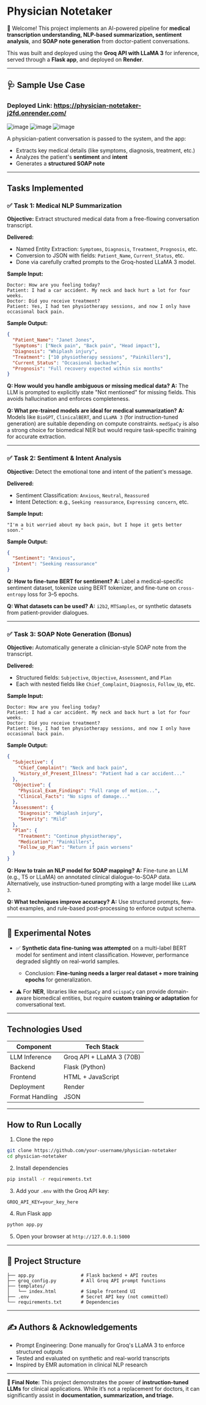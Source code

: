# Physician Notetaker

👋 Welcome! This project implements an AI-powered pipeline for **medical transcription understanding, NLP-based summarization, sentiment analysis**, and **SOAP note generation** from doctor-patient conversations.

This was built and deployed using the **Groq API with LLaMA 3** for inference, served through a **Flask app**, and deployed on **Render**.

---

## 🩺 Sample Use Case
### Deployed Link: https://physician-notetaker-j2fd.onrender.com/

![image](https://github.com/user-attachments/assets/7f38381b-1d57-48d4-9260-a9d04b446a3d)
![image](https://github.com/user-attachments/assets/1bcdb7ec-003e-406f-9843-fb054fab0a2e)
![image](https://github.com/user-attachments/assets/18cc6b5b-9654-45b4-99ba-d13823e45d46)




A physician-patient conversation is passed to the system, and the app:

* Extracts key medical details (like symptoms, diagnosis, treatment, etc.)
* Analyzes the patient's **sentiment** and **intent**
* Generates a **structured SOAP note**

---

##  Tasks Implemented

### ✅ Task 1: Medical NLP Summarization

**Objective:** Extract structured medical data from a free-flowing conversation transcript.

**Delivered:**

* Named Entity Extraction: `Symptoms`, `Diagnosis`, `Treatment`, `Prognosis`, etc.
* Conversion to JSON with fields: `Patient_Name`, `Current_Status`, etc.
* Done via carefully crafted prompts to the Groq-hosted LLaMA 3 model.

**Sample Input:**

```
Doctor: How are you feeling today?
Patient: I had a car accident. My neck and back hurt a lot for four weeks.
Doctor: Did you receive treatment?
Patient: Yes, I had ten physiotherapy sessions, and now I only have occasional back pain.
```
**Sample Output:**

```json
{
  "Patient_Name": "Janet Jones",
  "Symptoms": ["Neck pain", "Back pain", "Head impact"],
  "Diagnosis": "Whiplash injury",
  "Treatment": ["10 physiotherapy sessions", "Painkillers"],
  "Current_Status": "Occasional backache",
  "Prognosis": "Full recovery expected within six months"
}
```

**Q: How would you handle ambiguous or missing medical data?**
**A:** The LLM is prompted to explicitly state "Not mentioned" for missing fields. This avoids hallucination and enforces completeness.

**Q: What pre-trained models are ideal for medical summarization?**
**A:** Models like `BioGPT`, `ClinicalBERT`, and `LLaMA 3` (for instruction-tuned generation) are suitable depending on compute constraints. `medSpaCy` is also a strong choice for biomedical NER but would require task-specific training for accurate extraction.

---

### ✅ Task 2: Sentiment & Intent Analysis

**Objective:** Detect the emotional tone and intent of the patient's message.

**Delivered:**

* Sentiment Classification: `Anxious`, `Neutral`, `Reassured`
* Intent Detection: e.g., `Seeking reassurance`, `Expressing concern`, etc.


**Sample Input:**
```
"I'm a bit worried about my back pain, but I hope it gets better soon."

```

**Sample Output:**

```json
{
  "Sentiment": "Anxious",
  "Intent": "Seeking reassurance"
}
```

**Q: How to fine-tune BERT for sentiment?**
**A:** Label a medical-specific sentiment dataset, tokenize using BERT tokenizer, and fine-tune on `cross-entropy` loss for 3–5 epochs.

**Q: What datasets can be used?**
**A:** `i2b2`, `MTSamples`, or synthetic datasets from patient-provider dialogues.

---

### ✅ Task 3: SOAP Note Generation (Bonus)

**Objective:** Automatically generate a clinician-style SOAP note from the transcript.

**Delivered:**

* Structured fields: `Subjective`, `Objective`, `Assessment`, and `Plan`
* Each with nested fields like `Chief_Complaint`, `Diagnosis`, `Follow_Up`, etc.

**Sample Input:**

```
Doctor: How are you feeling today?
Patient: I had a car accident. My neck and back hurt a lot for four weeks.
Doctor: Did you receive treatment?
Patient: Yes, I had ten physiotherapy sessions, and now I only have occasional back pain.

```
**Sample Output:**

```json
{
  "Subjective": {
    "Chief_Complaint": "Neck and back pain",
    "History_of_Present_Illness": "Patient had a car accident..."
  },
  "Objective": {
    "Physical_Exam_Findings": "Full range of motion...",
    "Clinical_Facts": "No signs of damage..."
  },
  "Assessment": {
    "Diagnosis": "Whiplash injury",
    "Severity": "Mild"
  },
  "Plan": {
    "Treatment": "Continue physiotherapy",
    "Medication": "Painkillers",
    "Follow_up_Plan": "Return if pain worsens"
  }
}
```

**Q: How to train an NLP model for SOAP mapping?**
**A:** Fine-tune an LLM (e.g., T5 or LLaMA) on annotated clinical dialogue-to-SOAP data. Alternatively, use instruction-tuned prompting with a large model like `LLaMA 3`.

**Q: What techniques improve accuracy?**
**A:** Use structured prompts, few-shot examples, and rule-based post-processing to enforce output schema.

---

## 🔬 Experimental Notes

* ✅ **Synthetic data fine-tuning was attempted** on a multi-label BERT model for sentiment and intent classification. However, performance degraded slightly on real-world samples.

  * Conclusion: **Fine-tuning needs a larger real dataset + more training epochs** for generalization.

* ⚠️ For **NER**, libraries like `medSpaCy` and `scispaCy` can provide domain-aware biomedical entities, but require **custom training or adaptation** for conversational text.

---

##  Technologies Used

| Component       | Tech Stack               |
| --------------- | ------------------------ |
| LLM Inference   | Groq API + LLaMA 3 (70B) |
| Backend         | Flask (Python)           |
| Frontend        | HTML + JavaScript        |
| Deployment      | Render                   |
| Format Handling | JSON                     |

---

##  How to Run Locally

1. Clone the repo

```bash
git clone https://github.com/your-username/physician-notetaker
cd physician-notetaker
```

2. Install dependencies

```bash
pip install -r requirements.txt
```

3. Add your `.env` with the Groq API key:

```env
GROQ_API_KEY=your_key_here
```

4. Run Flask app

```bash
python app.py
```

5. Open your browser at `http://127.0.0.1:5000`

---

## 📁 Project Structure

```
├── app.py                 # Flask backend + API routes
├── groq_config.py         # All Groq API prompt functions
├── templates/
│   └── index.html         # Simple frontend UI
├── .env                   # Secret API key (not committed)
└── requirements.txt       # Dependencies
```

---

## ✍️ Authors & Acknowledgements

*  Prompt Engineering: Done manually for Groq's LLaMA 3 to enforce structured outputs
*  Tested and evaluated on synthetic and real-world transcripts
*  Inspired by EMR automation in clinical NLP research

---



**🧠 Final Note:** This project demonstrates the power of **instruction-tuned LLMs** for clinical applications. While it’s not a replacement for doctors, it can significantly assist in **documentation, summarization, and triage.**
